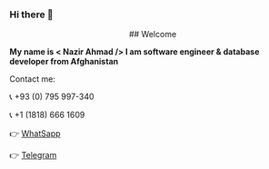 ### Hi there 👋

<p align="center"> ## Welcome </p>


**My name is < Nazir Ahmad /> I am software engineer & database developer from Afghanistan**

Contact me:

:telephone_receiver: +93 (0) 795 997-340

:telephone_receiver: +1 (1818) 666 1609

:point_right: [WhatSapp](https://web.whatsapp.com/send?phone=+937597340&amp;text=Hi-Nazir-I-am-Come-from-your-GitHub!)

:point_right: [Telegram](http://t.me/nazirahmad7340)
